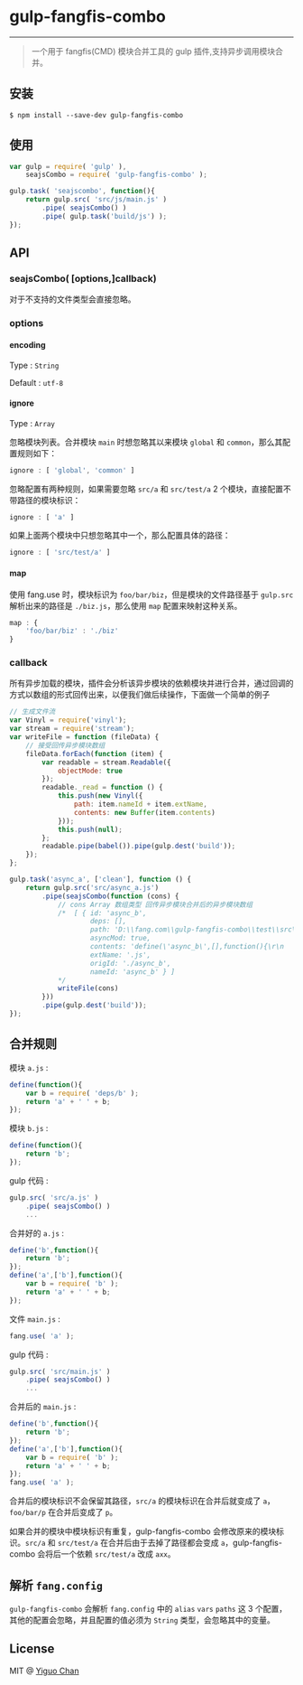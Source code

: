 # gulp-fangfis-combo

***
> 一个用于 fangfis(CMD) 模块合并工具的 gulp 插件,支持异步调用模块合并。

## 安装

```
$ npm install --save-dev gulp-fangfis-combo
```

## 使用

``` javascript
var gulp = require( 'gulp' ),
    seajsCombo = require( 'gulp-fangfis-combo' );

gulp.task( 'seajscombo', function(){
    return gulp.src( 'src/js/main.js' )
        .pipe( seajsCombo() )
        .pipe( gulp.task('build/js') );
});
```

## API

### seajsCombo( [options,]callback)

对于不支持的文件类型会直接忽略。

### options

#### encoding

Type : `String`

Default : `utf-8`

#### ignore

Type : `Array`

忽略模块列表。合并模块 `main` 时想忽略其以来模块 `global` 和 `common`，那么其配置规则如下：

``` javascript
ignore : [ 'global', 'common' ]
```

忽略配置有两种规则，如果需要忽略 `src/a` 和 `src/test/a` 2 个模块，直接配置不带路径的模块标识：

``` javascript
ignore : [ 'a' ]
```

如果上面两个模块中只想忽略其中一个，那么配置具体的路径：

``` javascript
ignore : [ 'src/test/a' ]
```

#### map

使用 fang.use 时，模块标识为 `foo/bar/biz`，但是模块的文件路径基于 `gulp.src` 解析出来的路径是 `./biz.js`，那么使用 `map` 配置来映射这种关系。

``` javascript
map : {
    'foo/bar/biz' : './biz'
}
```
### callback

所有异步加载的模块，插件会分析该异步模块的依赖模块并进行合并，通过回调的方式以数组的形式回传出来，以便我们做后续操作，下面做一个简单的例子

``` javascript
// 生成文件流
var Vinyl = require('vinyl');
var stream = require('stream');
var writeFile = function (fileData) {
    // 接受回传异步模块数组
    fileData.forEach(function (item) {
        var readable = stream.Readable({
            objectMode: true
        });
        readable._read = function () {
            this.push(new Vinyl({
                path: item.nameId + item.extName,
                contents: new Buffer(item.contents)
            }));
            this.push(null);
        };
        readable.pipe(babel()).pipe(gulp.dest('build'));
    });
};

gulp.task('async_a', ['clean'], function () {
    return gulp.src('src/async_a.js')
        .pipe(seajsCombo(function (cons) {
            // cons Array 数组类型 回传异步模块合并后的异步模块数组
            /*  [ { id: 'async_b',
                    deps: [],
                    path: 'D:\\fang.com\\gulp-fangfis-combo\\test\\src\\async_b.js',
                    asyncMod: true,
                    contents: 'define(\'async_b\',[],function(){\r\n    return \'b\'; \r\n});\n',
                    extName: '.js',
                    origId: './async_b',
                    nameId: 'async_b' } ]
            */
            writeFile(cons)
        }))
        .pipe(gulp.dest('build'));
});

```

## 合并规则

模块 `a.js` :

``` javascript
define(function(){
    var b = require( 'deps/b' );
    return 'a' + ' ' + b;
});
```

模块 `b.js` :

``` javascript
define(function(){
    return 'b';
});
```

gulp 代码 :

``` javascript
gulp.src( 'src/a.js' )
    .pipe( seajsCombo() )
    ...
```

合并好的 `a.js` :

``` javascript
define('b',function(){
    return 'b';
});
define('a',['b'],function(){
    var b = require( 'b' );
    return 'a' + ' ' + b;
});
```

文件 `main.js` :

``` javascript
fang.use( 'a' );
```

gulp 代码 :

``` javascript
gulp.src( 'src/main.js' )
    .pipe( seajsCombo() )
    ...
```

合并后的 `main.js` :

``` javascript
define('b',function(){
    return 'b';
});
define('a',['b'],function(){
    var b = require( 'b' );
    return 'a' + ' ' + b;
});
fang.use( 'a' );
```

合并后的模块标识不会保留其路径，`src/a` 的模块标识在合并后就变成了 `a`，`foo/bar/p` 在合并后变成了 `p`。

如果合并的模块中模块标识有重复，gulp-fangfis-combo 会修改原来的模块标识。`src/a` 和 `src/test/a` 在合并后由于去掉了路径都会变成 `a`，gulp-fangfis-combo 会将后一个依赖 `src/test/a` 改成 `axx`。

## 解析 `fang.config`

`gulp-fangfis-combo` 会解析 `fang.config` 中的 `alias` `vars` `paths` 这 3 个配置，其他的配置会忽略，并且配置的值必须为 `String` 类型，会忽略其中的变量。

## License

MIT @ [Yiguo Chan](https://github.com/fangfis/)